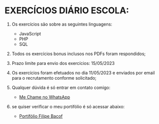 # EXERCÍCIOS DIÁRIO ESCOLA:
1. Os exercícios são sobre as seguintes linguagens:
    - JavaScript
    - PHP
    - SQL

2. Todos os exercícios bonus inclusos nos PDFs foram respondidos;

3. Prazo limite para envio dos exercícios: 15/05/2023

4. Os exercícios foram efetuados no dia 11/05/2023 e enviados por email para o recrutamento conforme solicitado;

5. Qualquer dúvida é só entrar em contato comigo:
   - [Me Chame no WhatsApp](https://wa.me/5551994456865?text=Ol%C3%A1%2C+verifiquei+seus+exerc%C3%ADcios+e+gostaria+de+falar+sobre+uma+vaga+de+programador)

6. se quiser verificar o meu portifólio é só acessar abaixo:
   - [Portifólio Filipe Bacof](https://portifolio-filipe-bacof.vercel.app/)
